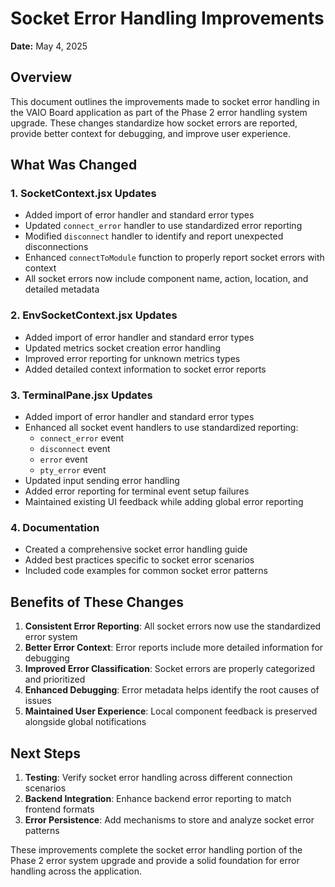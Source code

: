# Socket Error Handling Improvements

**Date:** May 4, 2025

## Overview

This document outlines the improvements made to socket error handling in the VAIO Board application as part of the Phase 2 error handling system upgrade. These changes standardize how socket errors are reported, provide better context for debugging, and improve user experience.

## What Was Changed

### 1. SocketContext.jsx Updates

- Added import of error handler and standard error types
- Updated `connect_error` handler to use standardized error reporting
- Modified `disconnect` handler to identify and report unexpected disconnections
- Enhanced `connectToModule` function to properly report socket errors with context
- All socket errors now include component name, action, location, and detailed metadata

### 2. EnvSocketContext.jsx Updates

- Added import of error handler and standard error types
- Updated metrics socket creation error handling
- Improved error reporting for unknown metrics types
- Added detailed context information to socket error reports

### 3. TerminalPane.jsx Updates

- Added import of error handler and standard error types
- Enhanced all socket event handlers to use standardized reporting:
  - `connect_error` event
  - `disconnect` event
  - `error` event
  - `pty_error` event
- Updated input sending error handling
- Added error reporting for terminal event setup failures
- Maintained existing UI feedback while adding global error reporting

### 4. Documentation

- Created a comprehensive socket error handling guide
- Added best practices specific to socket error scenarios
- Included code examples for common socket error patterns

## Benefits of These Changes

1. **Consistent Error Reporting**: All socket errors now use the standardized error system
2. **Better Error Context**: Error reports include more detailed information for debugging
3. **Improved Error Classification**: Socket errors are properly categorized and prioritized
4. **Enhanced Debugging**: Error metadata helps identify the root causes of issues
5. **Maintained User Experience**: Local component feedback is preserved alongside global notifications

## Next Steps

1. **Testing**: Verify socket error handling across different connection scenarios
2. **Backend Integration**: Enhance backend error reporting to match frontend formats
3. **Error Persistence**: Add mechanisms to store and analyze socket error patterns

These improvements complete the socket error handling portion of the Phase 2 error system upgrade and provide a solid foundation for error handling across the application.
